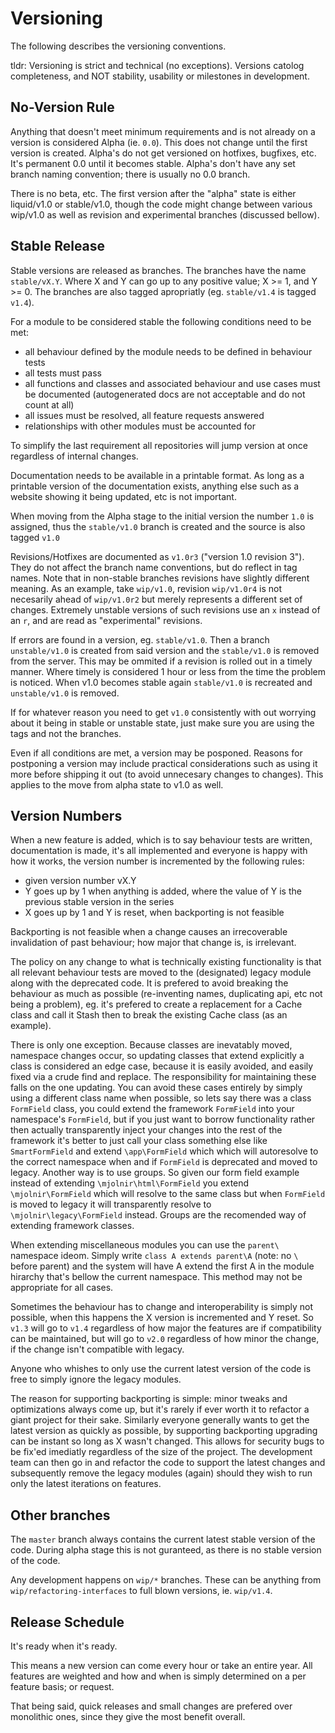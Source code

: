 Versioning
==========

The following describes the versioning conventions. 

tldr: Versioning is strict and technical (no exceptions). Versions catolog 
completeness, and NOT stability, usability or milestones in development.

No-Version Rule
---------------

Anything that doesn't meet minimum requirements and is not already on a version
is considered Alpha (ie. `0.0`). This does not change until the first version is
created. Alpha's do not get versioned on hotfixes, bugfixes, etc. It's permanent
0.0 until it becomes stable. Alpha's don't have any set branch naming 
convention; there is usually no 0.0 branch.

There is no beta, etc. The first version after the "alpha" state is either 
liquid/v1.0 or stable/v1.0, though the code might change between various
wip/v1.0 as well as revision and experimental branches (discussed bellow).

Stable Release
--------------

Stable versions are released as branches. The branches have the name
`stable/vX.Y`. Where X and Y can go up to any positive value; X >= 1, and 
Y >= 0. The branches are also tagged apropriatly (eg. `stable/v1.4` is tagged
`v1.4`).

For a module to be considered stable the following conditions need to be met:

 * all behaviour defined by the module needs to be defined in behaviour tests
 * all tests must pass
 * all functions and classes and associated behaviour and use cases must be
 documented (autogenerated docs are not acceptable and do not count at all)
 * all issues must be resolved, all feature requests answered
 * relationships with other modules must be accounted for

To simplify the last requirement all repositories will jump version at once
regardless of internal changes.

Documentation needs to be available in a printable format. As long as a 
printable version of the documentation exists, anything else such as a website
showing it being updated, etc is not important.

When moving from the Alpha stage to the initial version the number `1.0` is 
assigned, thus the `stable/v1.0` branch is created and the source is also 
tagged `v1.0`

Revisions/Hotfixes are documented as `v1.0r3` ("version 1.0 revision 3"). They 
do not affect the branch name conventions, but do reflect in tag names. Note
that in non-stable branches revisions have slightly different meaning. As an
example, take `wip/v1.0`, revision `wip/v1.0r4` is not necesarily ahead of 
`wip/v1.0r2` but merely represents a different set of changes. Extremely 
unstable versions of such revisions use an `x` instead of an `r`, and are 
read as "experimental" revisions.

If errors are found in a version, eg. `stable/v1.0`. Then a branch `unstable/v1.0`
is created from said version and the `stable/v1.0` is removed from the server. 
This may be ommited if a revision is rolled out in a timely manner. Where timely
is considered 1 hour or less from the time the problem is noticed. When v1.0 
becomes stable again `stable/v1.0` is recreated and `unstable/v1.0` is removed.

If for whatever reason you need to get `v1.0` consistently with out worrying about
it being in stable or unstable state, just make sure you are using the tags and
not the branches.

Even if all conditions are met, a version may be posponed. Reasons for 
postponing a version may include practical considerations such as using it more 
before shipping it out (to avoid unnecesary changes to changes). This applies to 
the move from alpha state to v1.0 as well.

Version Numbers
---------------

When a new feature is added, which is to say behaviour tests are written, 
documentation is made, it's all implemented and everyone is happy with how it
works, the version number is incremented by the following rules:

 * given version number vX.Y
 * Y goes up by 1 when anything is added, where the value of Y is the previous
 stable version in the series
 * X goes up by 1 and Y is reset, when backporting is not feasible

Backporting is not feasible when a change causes an irrecoverable invalidation
of past behaviour; how major that change is, is irrelevant.

The policy on any change to what is technically existing functionality is that
all relevant behaviour tests are moved to the (designated) legacy module along
with the deprecated code. It is prefered to avoid breaking the behaviour as much
as possible (re-inventing names, duplicating api, etc not being a problem), eg.
it's prefered to create a replacement for a Cache class and call it Stash then
to break the existing Cache class (as an example).

There is only one exception. Because classes are inevatably moved, namespace 
changes occur, so updating classes that extend explicitly a class is 
considered an edge case, because it is easily avoided, and easily fixed via a 
crude find and replace. The responsibility for maintaining these falls on the 
one updating. You can avoid these cases entirely by simply using a different 
class name when possible, so lets say there was a class `FormField` class, you 
could extend the framework `FormField` into your namespace's `FormField`, but 
if you just want to borrow functionality rather then actually transparently inject
your changes into the rest of the framework it's better to just call your class
something else like `SmartFormField` and extend `\app\FormField` which which 
will autoresolve to the correct namespace when and if `FormField` is deprecated
and moved to legacy. Another way is to use groups. So given our form field 
example instead of extending `\mjolnir\html\FormField` you extend 
`\mjolnir\FormField` which will resolve to the same class but when `FormField` 
is moved to legacy it will transparently resolve to `\mjolnir\legacy\FormField`
instead. Groups are the recomended way of extending framework classes.

When extending miscellaneous modules you can use the `parent\` namespace ideom.
Simply write `class A extends parent\A` (note: no `\` before parent) and the
system will have A extend the first A in the module hirarchy that's bellow the
current namespace. This method may not be appropriate for all cases.

Sometimes the behaviour has to change and interoperability is simply not 
possible, when this happens the X version is incremented and Y reset. So `v1.3` 
will go to `v1.4` regardless of how major the features are if compatibility can
be maintained, but will go to `v2.0` regardless of how minor the change, if the
change isn't compatible with legacy.

Anyone who whishes to only use the current latest version of the code is free to
simply ignore the legacy modules.

The reason for supporting backporting is simple: minor tweaks and optimizations
always come up, but it's rarely if ever worth it to refactor a giant project
for their sake. Similarly everyone generally wants to get the latest version
as quickly as possible, by supporting backporting upgrading can be instant so 
long as X wasn't changed. This allows for security bugs to be fix'ed imediatly
regardless of the size of the project. The development team can then go in and
refactor the code to support the latest changes and subsequently remove the 
legacy modules (again) should they wish to run only the latest iterations on
features.

Other branches
--------------

The `master` branch always contains the current latest stable version of the 
code. During alpha stage this is not guranteed, as there is no stable version of
the code.

Any development happens on `wip/*` branches. These can be anything from 
`wip/refactoring-interfaces` to full blown versions, ie. `wip/v1.4`. 

Release Schedule
----------------

It's ready when it's ready.

This means a new version can come every hour or take an entire year. All 
features are weighted and how and when is simply determined on a per feature
basis; or request.

That being said, quick releases and small changes are prefered over monolithic 
ones, since they give the most benefit overall.
